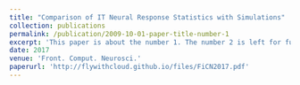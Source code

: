 ```yaml
---
title: "Comparison of IT Neural Response Statistics with Simulations"
collection: publications
permalink: /publication/2009-10-01-paper-title-number-1
excerpt: 'This paper is about the number 1. The number 2 is left for future work.'
date: 2017
venue: 'Front. Comput. Neurosci.'
paperurl: 'http://flywithcloud.github.io/files/FiCN2017.pdf'
---
```

